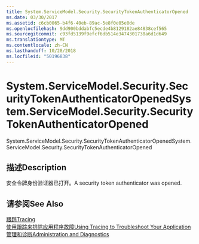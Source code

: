 ```yaml
---
title: System.ServiceModel.Security.SecurityTokenAuthenticatorOpened
ms.date: 03/30/2017
ms.assetid: c6cb0065-b4f6-40eb-89ac-5e8f0e05e0de
ms.openlocfilehash: 9dd900bddabfc5ecde4b8129182ae84838cef565
ms.sourcegitcommit: c93fd5139f9efcf6db514e3474301738a6d1d649
ms.translationtype: MT
ms.contentlocale: zh-CN
ms.lasthandoff: 10/28/2018
ms.locfileid: "50196838"
---
```

# <a name="systemservicemodelsecuritysecuritytokenauthenticatoropened"></a><span data-ttu-id="eeadb-102">System.ServiceModel.Security.SecurityTokenAuthenticatorOpened</span><span class="sxs-lookup"><span data-stu-id="eeadb-102">System.ServiceModel.Security.SecurityTokenAuthenticatorOpened</span></span>
<span data-ttu-id="eeadb-103">System.ServiceModel.Security.SecurityTokenAuthenticatorOpened</span><span class="sxs-lookup"><span data-stu-id="eeadb-103">System.ServiceModel.Security.SecurityTokenAuthenticatorOpened</span></span>  
  
## <a name="description"></a><span data-ttu-id="eeadb-104">描述</span><span class="sxs-lookup"><span data-stu-id="eeadb-104">Description</span></span>  
 <span data-ttu-id="eeadb-105">安全令牌身份验证器已打开。</span><span class="sxs-lookup"><span data-stu-id="eeadb-105">A security token authenticator was opened.</span></span>  
  
## <a name="see-also"></a><span data-ttu-id="eeadb-106">请参阅</span><span class="sxs-lookup"><span data-stu-id="eeadb-106">See Also</span></span>  
 [<span data-ttu-id="eeadb-107">跟踪</span><span class="sxs-lookup"><span data-stu-id="eeadb-107">Tracing</span></span>](../../../../../docs/framework/wcf/diagnostics/tracing/index.md)  
 [<span data-ttu-id="eeadb-108">使用跟踪来排除应用程序故障</span><span class="sxs-lookup"><span data-stu-id="eeadb-108">Using Tracing to Troubleshoot Your Application</span></span>](../../../../../docs/framework/wcf/diagnostics/tracing/using-tracing-to-troubleshoot-your-application.md)  
 [<span data-ttu-id="eeadb-109">管理和诊断</span><span class="sxs-lookup"><span data-stu-id="eeadb-109">Administration and Diagnostics</span></span>](../../../../../docs/framework/wcf/diagnostics/index.md)
